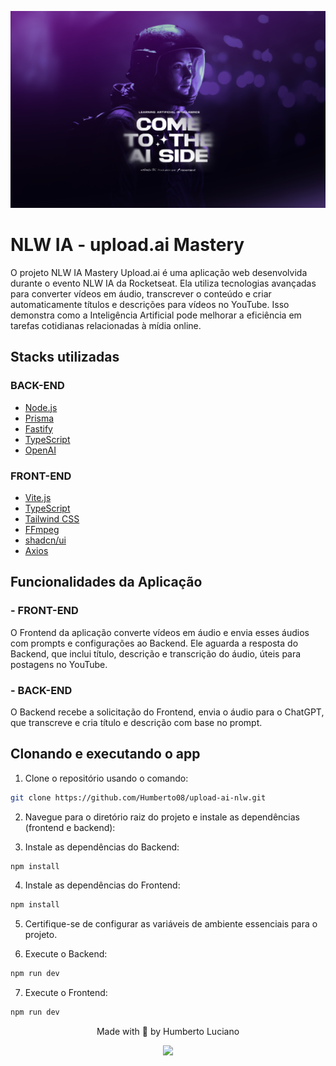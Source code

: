 ![alt imagem de capa](./.github/wallpaper.png)
# NLW IA - upload.ai Mastery #


O projeto NLW IA Mastery Upload.ai é uma aplicação web desenvolvida durante o evento NLW IA da Rocketseat. Ela utiliza tecnologias avançadas para converter vídeos em áudio, transcrever o conteúdo e criar automaticamente títulos e descrições para vídeos no YouTube. Isso demonstra como a Inteligência Artificial pode melhorar a eficiência em tarefas cotidianas relacionadas à mídia online.

## Stacks utilizadas ##

### BACK-END ###

- [Node.js](https://nodejs.org/)
- [Prisma](https://prisma.io/)
- [Fastify](https://fastify.io/)
- [TypeScript](https://www.typescriptlang.org/)
- [OpenAI](https://openai.com/)


### FRONT-END ###

- [Vite.js](https://vitejs.dev/)
- [TypeScript](https://www.typescriptlang.org/)
- [Tailwind CSS](https://tailwindcss.com/)
- [FFmpeg](https://www.ffmpeg.org/)
- [shadcn/ui](https://ui.shadcn.com/)
- [Axios](https://axios-http.com/)

## Funcionalidades da Aplicação ##

### - FRONT-END ###

O Frontend da aplicação converte vídeos em áudio e envia esses áudios com prompts e configurações ao Backend. Ele aguarda a resposta do Backend, que inclui título, descrição e transcrição do áudio, úteis para postagens no YouTube.

### - BACK-END ###

O Backend recebe a solicitação do Frontend, envia o áudio para o ChatGPT, que transcreve e cria título e descrição com base no prompt.

## Clonando e executando o app ##

1. Clone o repositório usando o comando:

```bash
git clone https://github.com/Humberto08/upload-ai-nlw.git
```

2. Navegue para o diretório raiz do projeto e instale as dependências (frontend e backend):


3. Instale as dependências do Backend:

```bash
npm install
```

4. Instale as dependências do Frontend:

```bash
npm install
```

5. Certifique-se de configurar as variáveis de ambiente essenciais para o projeto.

6. Execute o Backend:

```bash
npm run dev
```

7. Execute o Frontend:

```bash
npm run dev


```

<div id='contatos' align="center">
  <p align="center">Made with 💜 by Humberto Luciano</p>
  <div id="contatos" align="center">
    <a href="https://www.linkedin.com/in/humberto-luciano/" target="_blank"><img src="https://img.shields.io/badge/-LinkedIn-%230077B5?style=for-the-badge&logo=linkedin&logoColor=white" target="_blank"></a>
</div>





